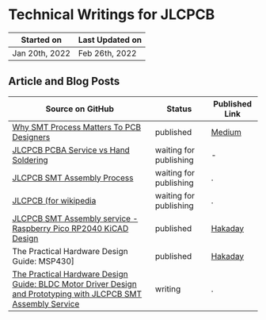 # Technical Writings for JLCPCB

Started on     | Last Updated on
---------------|----------------
Jan 20th, 2022 | Feb 26th, 2022

## Article and Blog Posts

Source on GitHub | Status | Published Link
-----------------|--------|----------------
[Why SMT Process Matters To PCB Designers](./01.why-smt-matters/README.md) | published | [Medium](https://medium.com/@hotteshen_96536/why-smt-process-matters-to-pcb-designers-82f2dfd0d36)
[JLCPCB PCBA Service vs Hand Soldering](./02.jlcpcb-vs-handsoldering/README.md) | waiting for publishing | -
[JLCPCB SMT Assembly Process](./03.smt-process/) | waiting for publishing | .
[JLCPCB (for wikipedia](./05.wikipedia/README.md) | waiting for publishing | .
[JLCPCB SMT Assembly service - Raspberry Pico RP2040 KiCAD Design](./06.kicad/README.md) | published | [Hakaday](https://hackaday.io/page/11996-prototyping-kicad-designed-rp2040-pcb-using-jlcpcb-smt-assembly)
The Practical Hardware Design Guide: MSP430] | published | [Hakaday](https://hackaday.io/page/11997-the-practical-hardware-design-guide-msp430)
[The Practical Hardware Design Guide: BLDC Motor Driver Design and Prototyping with JLCPCB SMT Assembly Service](./08.bldc-driver/README.md) | writing | .
